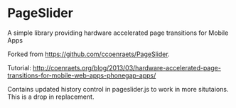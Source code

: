 PageSlider
==========

A simple library providing hardware accelerated page transitions for Mobile Apps

Forked from https://github.com/ccoenraets/PageSlider.

Tutorial: http://coenraets.org/blog/2013/03/hardware-accelerated-page-transitions-for-mobile-web-apps-phonegap-apps/

Contains updated history control in pageslider.js to work in more situtaions. This is a drop in replacement.

